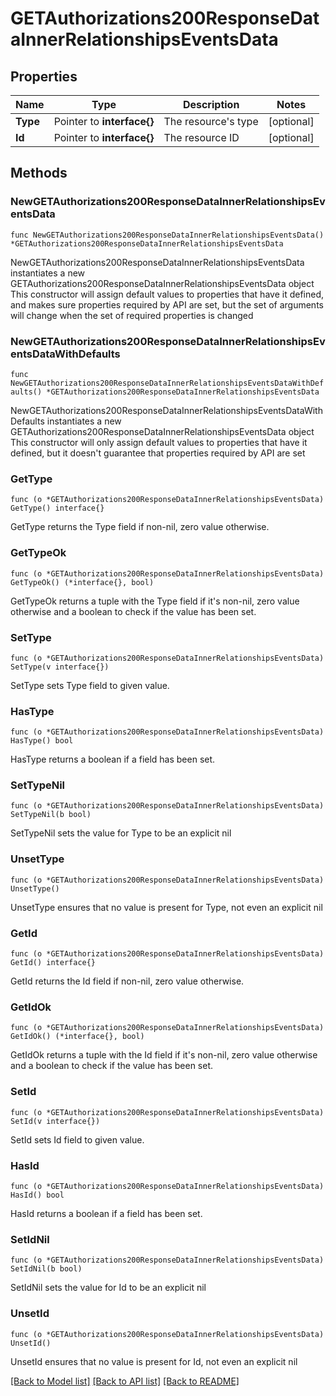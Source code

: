 # GETAuthorizations200ResponseDataInnerRelationshipsEventsData

## Properties

Name | Type | Description | Notes
------------ | ------------- | ------------- | -------------
**Type** | Pointer to **interface{}** | The resource&#39;s type | [optional] 
**Id** | Pointer to **interface{}** | The resource ID | [optional] 

## Methods

### NewGETAuthorizations200ResponseDataInnerRelationshipsEventsData

`func NewGETAuthorizations200ResponseDataInnerRelationshipsEventsData() *GETAuthorizations200ResponseDataInnerRelationshipsEventsData`

NewGETAuthorizations200ResponseDataInnerRelationshipsEventsData instantiates a new GETAuthorizations200ResponseDataInnerRelationshipsEventsData object
This constructor will assign default values to properties that have it defined,
and makes sure properties required by API are set, but the set of arguments
will change when the set of required properties is changed

### NewGETAuthorizations200ResponseDataInnerRelationshipsEventsDataWithDefaults

`func NewGETAuthorizations200ResponseDataInnerRelationshipsEventsDataWithDefaults() *GETAuthorizations200ResponseDataInnerRelationshipsEventsData`

NewGETAuthorizations200ResponseDataInnerRelationshipsEventsDataWithDefaults instantiates a new GETAuthorizations200ResponseDataInnerRelationshipsEventsData object
This constructor will only assign default values to properties that have it defined,
but it doesn't guarantee that properties required by API are set

### GetType

`func (o *GETAuthorizations200ResponseDataInnerRelationshipsEventsData) GetType() interface{}`

GetType returns the Type field if non-nil, zero value otherwise.

### GetTypeOk

`func (o *GETAuthorizations200ResponseDataInnerRelationshipsEventsData) GetTypeOk() (*interface{}, bool)`

GetTypeOk returns a tuple with the Type field if it's non-nil, zero value otherwise
and a boolean to check if the value has been set.

### SetType

`func (o *GETAuthorizations200ResponseDataInnerRelationshipsEventsData) SetType(v interface{})`

SetType sets Type field to given value.

### HasType

`func (o *GETAuthorizations200ResponseDataInnerRelationshipsEventsData) HasType() bool`

HasType returns a boolean if a field has been set.

### SetTypeNil

`func (o *GETAuthorizations200ResponseDataInnerRelationshipsEventsData) SetTypeNil(b bool)`

 SetTypeNil sets the value for Type to be an explicit nil

### UnsetType
`func (o *GETAuthorizations200ResponseDataInnerRelationshipsEventsData) UnsetType()`

UnsetType ensures that no value is present for Type, not even an explicit nil
### GetId

`func (o *GETAuthorizations200ResponseDataInnerRelationshipsEventsData) GetId() interface{}`

GetId returns the Id field if non-nil, zero value otherwise.

### GetIdOk

`func (o *GETAuthorizations200ResponseDataInnerRelationshipsEventsData) GetIdOk() (*interface{}, bool)`

GetIdOk returns a tuple with the Id field if it's non-nil, zero value otherwise
and a boolean to check if the value has been set.

### SetId

`func (o *GETAuthorizations200ResponseDataInnerRelationshipsEventsData) SetId(v interface{})`

SetId sets Id field to given value.

### HasId

`func (o *GETAuthorizations200ResponseDataInnerRelationshipsEventsData) HasId() bool`

HasId returns a boolean if a field has been set.

### SetIdNil

`func (o *GETAuthorizations200ResponseDataInnerRelationshipsEventsData) SetIdNil(b bool)`

 SetIdNil sets the value for Id to be an explicit nil

### UnsetId
`func (o *GETAuthorizations200ResponseDataInnerRelationshipsEventsData) UnsetId()`

UnsetId ensures that no value is present for Id, not even an explicit nil

[[Back to Model list]](../README.md#documentation-for-models) [[Back to API list]](../README.md#documentation-for-api-endpoints) [[Back to README]](../README.md)


